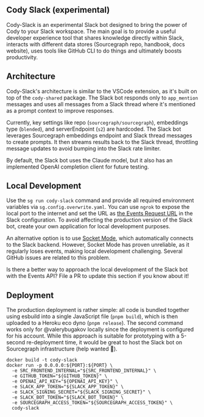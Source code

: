 ## Cody Slack (experimental)

Cody-Slack is an experimental Slack bot designed to bring the power of Cody to your Slack workspace. The main goal is to provide a useful developer experience tool that shares knowledge directly within Slack, interacts with different data stores (Sourcegraph repo, handbook, docs website), uses tools like GitHub CLI to do things and ultimately boosts productivity.

## Architecture

Cody-Slack's architecture is similar to the VSCode extension, as it's built on top of the `cody-shared` package. The Slack bot responds only to `app_mention` messages and uses all messages from a Slack thread where it's mentioned as a prompt context to improve responses.

Currently, key settings like repo (`sourcegraph/sourcegraph`), embeddings type (`blended`), and serverEndpoint (`s2`) are hardcoded. The Slack bot leverages Sourcegraph embeddings endpoint and Slack thread messages to create prompts. It then streams results back to the Slack thread, throttling message updates to avoid bumping into the Slack rate limiter.

By default, the Slack bot uses the Claude model, but it also has an implemented OpenAI completion client for future testing.

## Local Development

Use the `sg run cody-slack` command and provide all required environment variables via `sg.config.overwrite.yaml`. You can use `ngrok` to expose the local port to the internet and set the URL as [the Events Request URL](https://api.slack.com/apis/connections/events-api#request-urls) in the Slack configuration. To avoid affecting the production version of the Slack bot, create your own application for local development purposes.

An alternative option is to use [Socket Mode](https://api.slack.com/apis/connections/socket), which automatically connects to the Slack backend. However, Socket Mode has proven unreliable, as it regularly loses events, making local development challenging. Several GitHub issues are related to this problem.

Is there a better way to approach the local development of the Slack bot with the Events API? File a PR to update this section if you know about it!

## Deployment

The production deployment is rather simple: all code is bundled together using esbuild into a single JavaScript file (`pnpm build`), which is then uploaded to a Heroku eco dyno (`pnpm release`). The second command works only for @valerybugakov locally since the deployment is configured for his account. While this approach is suitable for prototyping with a 5-second re-deployment time, it would be great to host the Slack bot on Sourcegraph infrastructure (help wanted 👋).

```shell
docker build -t cody-slack
docker run -p 0.0.0.0:${PORT}:${PORT} \
  -e SRC_FRONTEND_INTERNAL="${SRC_FRONTEND_INTERNAL}" \
  -e GITHUB_TOKEN="${GITHUB_TOKEN}" \
  -e OPENAI_API_KEY="${OPENAI_API_KEY}" \
  -e SLACK_APP_TOKEN="${SLACK_APP_TOKEN}" \
  -e SLACK_SIGNING_SECRET="${SLACK_SIGNING_SECRET}" \
  -e SLACK_BOT_TOKEN="${SLACK_BOT_TOKEN}" \
  -e SOURCEGRAPH_ACCESS_TOKEN="${SOURCEGRAPH_ACCESS_TOKEN}" \
  cody-slack
```
